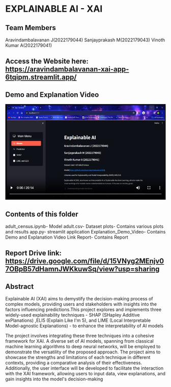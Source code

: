 # EXPLAINABLE AI - XAI

## Team Members
Aravindambalavanan J(2022179044)
Sanjayprakash M(2022179043)
Vinoth Kumar A(2022179041)

## Access the Website here: https://aravindambalavanan-xai-app-6tqipm.streamlit.app/

## Demo and Explanation Video

[<img src="https://github.com/Aravindambalavanan/Responsive_AI/blob/main/Explainable_AI/Explanation_Demo_Video/thumbnail.png" width="600" height="300"/>](https://drive.google.com/file/d/1fq7flJrXTvOmNLJ-qGSlHUp5gizT7M6e/view?usp=sharing)

## Contents of this folder
adult_census.ipynb- Model
adult.csv- Dataset
plots- Contains various plots and results
app.py- streamlit application
Explanation_Demo_Video- Contains Demo and Explanation Video Link
Report- Contains Report

## Report Drive link: https://drive.google.com/file/d/15VNyg2MEnjv07OBpB57dHamnJWKkuwSq/view?usp=sharing

## Abstract

Explainable AI (XAI) aims to demystify the decision-making process of
complex models, providing users and stakeholders with insights into the
factors influencing predictions.This project explores and implements
three widely-used explainability techniques - SHAP (SHapley Additive
exPlanations)
,ELI5 (Explain Like I'm 5), and LIME (Local Interpretable Model-agnostic
Explanations) - to enhance the interpretability of AI models

The project involves integrating these three techniques into a cohesive
framework for XAI. A diverse set of AI models, spanning from classical
machine learning algorithms to deep neural networks, will be employed
to demonstrate the versatility of the proposed approach. The project
aims to showcase the strengths and limitations of each technique in
different contexts, providing a comparative analysis of their
effectiveness.
Additionally, the user interface will be developed to facilitate the
interaction with the XAI framework, allowing users to input data, view
explanations, and gain insights into the model's decision-making

